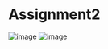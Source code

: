 # Assignment2
![image](https://user-images.githubusercontent.com/97088265/227105816-b7660b99-4d6e-40c9-b1a6-2dd493a08b19.png)
![image](https://user-images.githubusercontent.com/97088265/227106057-06010b2a-6e94-49d5-876a-7f911be9c7cc.png)
